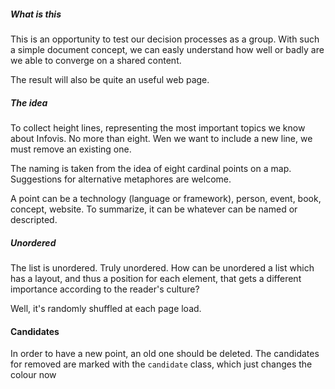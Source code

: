 
##### What is this

This is an opportunity to test our decision processes as a group. With such a
simple document concept, we can easly understand how well or badly are we able
to converge on a shared content.

The result will also be quite an useful web page.

##### The idea

To collect height lines, representing the most important topics we know about
Infovis. No more than eight. Wen we want to include a new line, we must remove
an existing one.

The naming is taken from the idea of eight cardinal points on a map.
Suggestions for alternative metaphores are welcome.

A point can be a technology (language or framework), person, event, book,
concept, website. To summarize, it can be whatever can be named or descripted.

##### Unordered 

The list is unordered. Truly unordered. How can be unordered a list which has a
layout, and thus a position for each element, that gets a different importance
according to the reader's culture?

Well, it's randomly shuffled at each page load.

#### Candidates

In order to have a new point, an old one should be deleted. The candidates for
removed are marked with the `candidate` class, which just changes the colour
now
